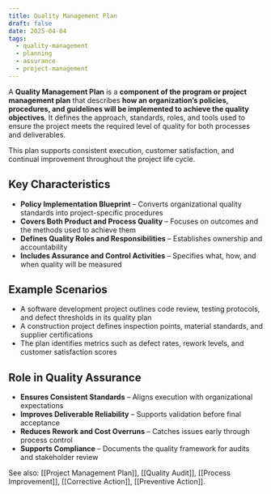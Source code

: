 ```yaml
---
title: Quality Management Plan
draft: false
date: 2025-04-04
tags:
  - quality-management
  - planning
  - assurance
  - project-management
---
```


A **Quality Management Plan** is a **component of the program or project management plan** that describes **how an organization’s policies, procedures, and guidelines will be implemented to achieve the quality objectives**. It defines the approach, standards, roles, and tools used to ensure the project meets the required level of quality for both processes and deliverables.

This plan supports consistent execution, customer satisfaction, and continual improvement throughout the project life cycle.

## Key Characteristics

- **Policy Implementation Blueprint** – Converts organizational quality standards into project-specific procedures  
- **Covers Both Product and Process Quality** – Focuses on outcomes and the methods used to achieve them  
- **Defines Quality Roles and Responsibilities** – Establishes ownership and accountability  
- **Includes Assurance and Control Activities** – Specifies what, how, and when quality will be measured

## Example Scenarios

- A software development project outlines code review, testing protocols, and defect thresholds in its quality plan  
- A construction project defines inspection points, material standards, and supplier certifications  
- The plan identifies metrics such as defect rates, rework levels, and customer satisfaction scores

## Role in Quality Assurance

- **Ensures Consistent Standards** – Aligns execution with organizational expectations  
- **Improves Deliverable Reliability** – Supports validation before final acceptance  
- **Reduces Rework and Cost Overruns** – Catches issues early through process control  
- **Supports Compliance** – Documents the quality framework for audits and stakeholder review

See also: [[Project Management Plan]], [[Quality Audit]], [[Process Improvement]], [[Corrective Action]], [[Preventive Action]].
